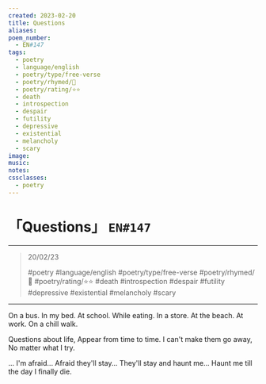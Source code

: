 ```yaml
---
created: 2023-02-20
title: Questions
aliases:
poem_number:
  - EN#147
tags:
  - poetry
  - language/english
  - poetry/type/free-verse
  - poetry/rhymed/🔴
  - poetry/rating/⭐⭐
  - death
  - introspection
  - despair
  - futility
  - depressive
  - existential
  - melancholy
  - scary
image:
music:
notes:
cssclasses:
  - poetry
---
```

# 「Questions」 `EN#147`

---

> 20/02/23
> 
> #poetry 
> #language/english 
> #poetry/type/free-verse 
> #poetry/rhymed/ 🔴 
> #poetry/rating/⭐⭐ 
> #death #introspection #despair #futility #depressive #existential #melancholy #scary 

---

On a bus.
In my bed.
At school.
While eating.
In a store.
At the beach.
At work.
On a chill walk.

Questions about life,
Appear from time to time.
I can't make them go away,
No matter what I try.

...
I'm afraid...
Afraid they'll stay...
They'll stay and haunt me...
Haunt me till the day I finally die.